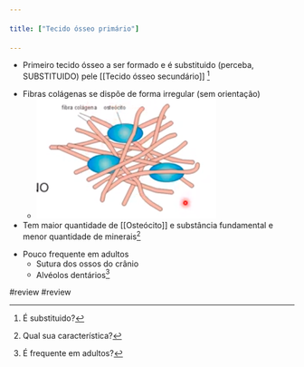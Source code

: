 ```yaml
---

title: ["Tecido ósseo primário"]

---
```


+ Primeiro tecido ósseo a ser formado e é substituido (perceba, SUBSTITUIDO) pele [[Tecido ósseo secundário]] [^298463]

[^298463]: É substituido?

+ Fibras colágenas se dispõe de forma irregular (sem orientação)
	+ ![Pasted image 20210415175434.png](Pasted%20image%2020210415175434.png)
+ Tem maior quantidade de [[Osteócito]] e substância fundamental e menor quantidade de minerais[^659099]

[^659099]: Qual sua característica?

+ Pouco frequente em adultos
	+ Sutura dos ossos do crânio
	+ Alvéolos dentários[^179252]

[^179252]: É frequente em adultos?


#review #review 
